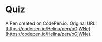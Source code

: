 # Quiz

A Pen created on CodePen.io. Original URL: [https://codepen.io/Helina/pen/oGjWNe](https://codepen.io/Helina/pen/oGjWNe).


